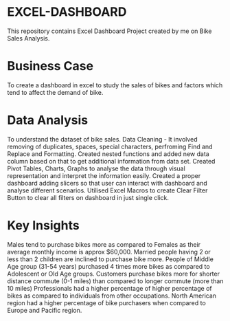 # EXCEL-DASHBOARD
This repository contains Excel Dashboard Project created by me on Bike Sales Analysis.
# Business Case
To create a dashboard in excel to study the sales of bikes and factors which tend to affect the demand of bike.

# Data Analysis
To understand the dataset of bike sales.
Data Cleaning - It involved removing of duplicates, spaces, special characters, perfroming Find and Replace and Formatting.
Created nested functions and added new data column based on that to get additional information from data set.
Created Pivot Tables, Charts, Graphs to analyse the data through visual representation and interpret the information easily.
Created a proper dashboard adding slicers so that user can interact with dashboard and analyse different scenarios.
Utilised Excel Macros to create Clear Filter Button to clear all filters on dashboard in just single click.

# Key Insights
Males tend to purchase bikes more as compared to Females as their average monthly income is approx $60,000.
Married people having 2 or less than 2 children are inclined to purchase bike more.
People of Middle Age group (31-54 years) purchased 4 times more bikes as compared to Adolescent or Old Age groups.
Customers purchase bikes more for shorter distance commute (0-1 miles) than compared to longer commute (more than 10 miles)
Professionals had a higher percentage of higher percentage of bikes as compared to individuals from other occupations.
North American region had a higher percentage of bike purchasers when compared to Europe and Pacific region.

